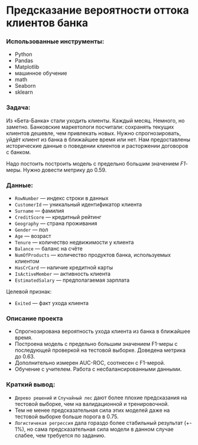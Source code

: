 # Предсказание вероятности оттока клиентов банка

### Использованные инструменты:
* Python
* Pandas
* Matplotlib
* машинное обучение
* math
* Seaborn
* sklearn

### Задача:
Из «Бета-Банка» стали уходить клиенты. Каждый месяц. Немного, но заметно. Банковские маркетологи посчитали: сохранять текущих клиентов дешевле, чем привлекать новых.
Нужно спрогнозировать, уйдёт клиент из банка в ближайшее время или нет. Нам предоставлены исторические данные о поведении клиентов и расторжении договоров с банком. 

Надо постоить построить модель с предельно большим значением *F1*-меры. Нужно довести метрику до 0.59.

### Данные:
- `RowNumber` — индекс строки в данных
- `CustomerId` — уникальный идентификатор клиента
- `Surname` — фамилия
- `CreditScore` — кредитный рейтинг
- `Geography` — страна проживания
- `Gender` — пол
- `Age` — возраст
- `Tenure` — количество недвижимости у клиента
- `Balance` — баланс на счёте
- `NumOfProducts` — количество продуктов банка, используемых клиентом
- `HasCrCard` — наличие кредитной карты
- `IsActiveMember` — активность клиента
- `EstimatedSalary` — предполагаемая зарплата

Целевой признак:
- `Exited` — факт ухода клиента

### Описание проекта
* Спрогнозирована вероятность ухода клиента из банка в ближайшее время.
* Построена модель с предельно большим значением F1-меры с последующей проверкой на тестовой выборке. Доведена метрика до 0.63. 
* Дополнительно измерен AUC-ROC, соотнесен с F1-мерой.
* Обучение с учителем. Работа с несбалансированными данными.

### Краткий вывод:
* `Дерево решений` и `Случайный лес` дают более плохие предсказания на тестовой выборке, чем на валидационной и тренировочной.
* Тем не менее предсказательная сила этих моделей даже на тестовой выборке больше порога в 0.75. 
* `Логистичекая регрессия` дала гораздо более стабильный результат (+- 1%), но сама предсказательная сила модели в данном случае слабее, чем требуется по заданию.